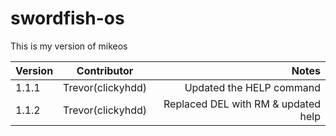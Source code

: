 # swordfish-os
This is my version of mikeos 

| Version| Contributor     | Notes |
| :----  |:---------------:| -----:|
| 1.1.1   | Trevor(clickyhdd)| Updated the HELP command |
| 1.1.2   | Trevor(clickyhdd)  | Replaced DEL with RM & updated help |
